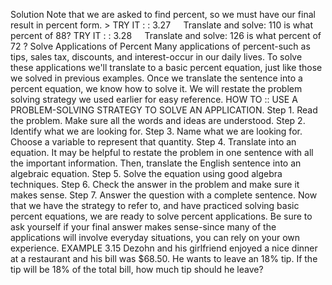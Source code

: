Solution
Note that we are asked to find percent, so we must have our final result in percent form.
$>$ TRY IT : : $3.27 \quad$ Translate and solve:
110 is what percent of $88 ?$
TRY IT : : $3.28 \quad$ Translate and solve:
126 is what percent of 72 ?
Solve Applications of Percent
Many applications of percent-such as tips, sales tax, discounts, and interest-occur in our daily lives. To solve these applications we'll translate to a basic percent equation, just like those we solved in previous examples. Once we translate the sentence into a percent equation, we know how to solve it.
We will restate the problem solving strategy we used earlier for easy reference.
HOW TO :: USE A PROBLEM-SOLVING STRATEGY TO SOLVE AN APPLICATION.
Step 1. Read the problem. Make sure all the words and ideas are understood.
Step 2. Identify what we are looking for.
Step 3. Name what we are looking for. Choose a variable to represent that quantity.
Step 4. Translate into an equation. It may be helpful to restate the problem in one sentence with all the important information. Then, translate the English sentence into an algebraic equation.
Step 5. Solve the equation using good algebra techniques.
Step 6. Check the answer in the problem and make sure it makes sense.
Step 7. Answer the question with a complete sentence.
Now that we have the strategy to refer to, and have practiced solving basic percent equations, we are ready to solve percent applications. Be sure to ask yourself if your final answer makes sense-since many of the applications will involve everyday situations, you can rely on your own experience.
EXAMPLE 3.15
Dezohn and his girlfriend enjoyed a nice dinner at a restaurant and his bill was $\$ 68.50$. He wants to leave an $18 \%$ tip. If the tip will be $18 \%$ of the total bill, how much tip should he leave?